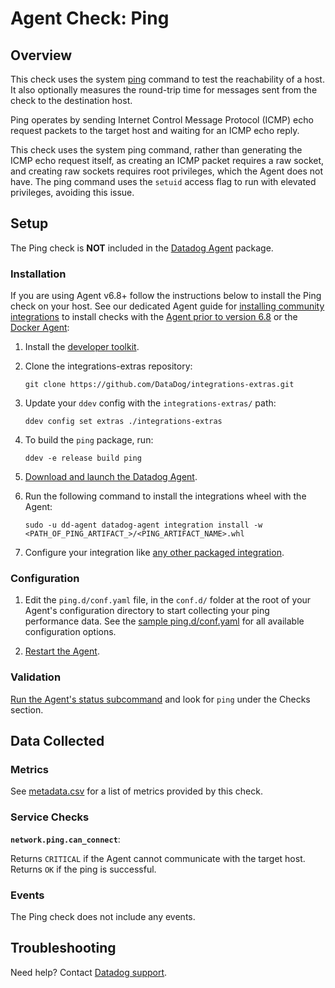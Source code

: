 # Agent Check: Ping

## Overview

This check uses the system [ping][1] command to test the reachability of a host.
It also optionally measures the round-trip time for messages sent from the check to the
destination host.

Ping operates by sending Internet Control Message Protocol (ICMP) echo request packets
to the target host and waiting for an ICMP echo reply.

This check uses the system ping command, rather than generating the ICMP echo request
itself, as creating an ICMP packet requires a raw socket, and creating raw sockets
requires root privileges, which the Agent does not have. The ping command uses the
`setuid` access flag to run with elevated privileges, avoiding this issue.

## Setup

The Ping check is **NOT** included in the [Datadog Agent][2] package.

### Installation

If you are using Agent v6.8+ follow the instructions below to install the Ping check on your host. See our dedicated Agent guide for [installing community integrations][3] to install checks with the [Agent prior to version 6.8][4] or the [Docker Agent][5]:

1. Install the [developer toolkit][6].
2. Clone the integrations-extras repository:

    ```
    git clone https://github.com/DataDog/integrations-extras.git
    ```

3. Update your `ddev` config with the `integrations-extras/` path:

    ```
    ddev config set extras ./integrations-extras
    ```

4. To build the `ping` package, run:

    ```
    ddev -e release build ping
    ```

5. [Download and launch the Datadog Agent][7].
6. Run the following command to install the integrations wheel with the Agent:

    ```
    sudo -u dd-agent datadog-agent integration install -w <PATH_OF_PING_ARTIFACT_>/<PING_ARTIFACT_NAME>.whl
    ```

7. Configure your integration like [any other packaged integration][8].

### Configuration

1. Edit the `ping.d/conf.yaml` file, in the `conf.d/` folder at the root of your
   Agent's configuration directory to start collecting your ping performance data.
   See the [sample ping.d/conf.yaml][9] for all available configuration options.

2. [Restart the Agent][10].

### Validation

[Run the Agent's status subcommand][11] and look for `ping` under the Checks section.

## Data Collected

### Metrics

See [metadata.csv][12] for a list of metrics provided by this check.

### Service Checks

**`network.ping.can_connect`**:

Returns `CRITICAL` if the Agent cannot communicate with the target host. Returns `OK` if the ping is successful.

### Events

The Ping check does not include any events.

## Troubleshooting

Need help? Contact [Datadog support][13].

[1]: https://en.wikipedia.org/wiki/Ping_(networking_utility)
[2]: https://app.datadoghq.com/account/settings#agent
[3]: https://docs.datadoghq.com/agent/guide/community-integrations-installation-with-docker-agent
[4]: https://docs.datadoghq.com/agent/guide/community-integrations-installation-with-docker-agent/?tab=agentpriorto68
[5]: https://docs.datadoghq.com/agent/guide/community-integrations-installation-with-docker-agent/?tab=docker
[6]: https://docs.datadoghq.com/developers/integrations/new_check_howto/#developer-toolkit
[7]: https://app.datadoghq.com/account/settings#agent
[8]: https://docs.datadoghq.com/getting_started/integrations
[9]: https://github.com/DataDog/integrations-extras/blob/master/ping/datadog_checks/ping/data/conf.yaml.example
[10]: https://docs.datadoghq.com/agent/guide/agent-commands/#start-stop-and-restart-the-agent
[11]: https://docs.datadoghq.com/agent/guide/agent-commands/#service-status
[12]: https://github.com/DataDog/integrations-extras/blob/master/ping/metadata.csv
[13]: https://docs.datadoghq.com/help

